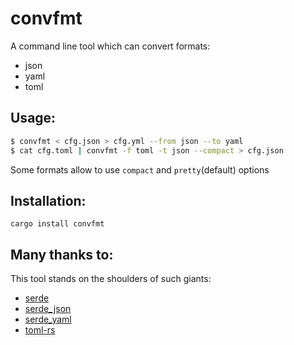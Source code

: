 # convfmt
A command line tool which can convert formats:
* json
* yaml
* toml

## Usage:

```bash
$ convfmt < cfg.json > cfg.yml --from json --to yaml
$ cat cfg.toml | convfmt -f toml -t json --compact > cfg.json
```

Some formats allow to use `compact` and `pretty`(default) options

## Installation:
```
cargo install convfmt
```

## Many thanks to:
This tool stands on the shoulders of such giants:
* [serde](https://crates.io/crates/serde)
* [serde_json](https://crates.io/crates/serde_json)
* [serde_yaml](https://crates.io/crates/serde_yaml)
* [toml-rs](https://crates.io/crates/toml)
